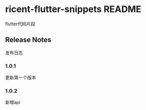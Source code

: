 # ricent-flutter-snippets README

flutter代码片段

## Release Notes

发布日志

### 1.0.1

更新第一个版本

### 1.0.2

新增api